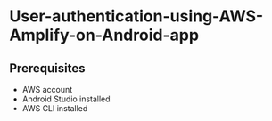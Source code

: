 # User-authentication-using-AWS-Amplify-on-Android-app

## Prerequisites
- AWS account
- Android Studio installed
- AWS CLI installed

